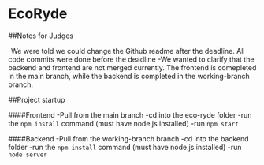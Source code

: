 # EcoRyde

##Notes for Judges

-We were told we could change the Github readme after the deadline. All code commits were done before the deadline
-We wanted to clarify that the backend and frontend are not merged currently. The frontend is comepleted in the main branch, while the backend is completed in the working-branch branch.

##Project startup

####Frontend
-Pull from the main branch
-cd into the eco-ryde folder
-run the `npm install` command (must have node.js installed)
-run `npm start`

####Backend
-Pull from the working-branch branch
-cd into the backend folder
-run the `npm install` command (must have node.js installed)
-run `node server`
